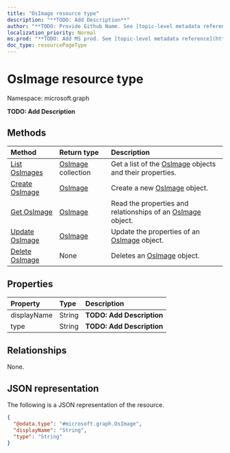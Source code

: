 ```yaml
---
title: "OsImage resource type"
description: "**TODO: Add Description**"
author: "**TODO: Provide Github Name. See [topic-level metadata reference](https://msgo.azurewebsites.net/add/document/guidelines/metadata.html#topic-level-metadata)**"
localization_priority: Normal
ms.prod: "**TODO: Add MS prod. See [topic-level metadata reference](https://msgo.azurewebsites.net/add/document/guidelines/metadata.html#topic-level-metadata)**"
doc_type: resourcePageType
---
```


# OsImage resource type

Namespace: microsoft.graph

**TODO: Add Description**

## Methods
|Method|Return type|Description|
|:---|:---|:---|
|[List OsImages](../api/osimage-list.md)|[OsImage](../resources/osimage.md) collection|Get a list of the [OsImage](../resources/osimage.md) objects and their properties.|
|[Create OsImage](../api/osimage-create.md)|[OsImage](../resources/osimage.md)|Create a new [OsImage](../resources/osimage.md) object.|
|[Get OsImage](../api/osimage-get.md)|[OsImage](../resources/osimage.md)|Read the properties and relationships of an [OsImage](../resources/osimage.md) object.|
|[Update OsImage](../api/osimage-update.md)|[OsImage](../resources/osimage.md)|Update the properties of an [OsImage](../resources/osimage.md) object.|
|[Delete OsImage](../api/osimage-delete.md)|None|Deletes an [OsImage](../resources/osimage.md) object.|

## Properties
|Property|Type|Description|
|:---|:---|:---|
|displayName|String|**TODO: Add Description**|
|type|String|**TODO: Add Description**|

## Relationships
None.

## JSON representation
The following is a JSON representation of the resource.
<!-- {
  "blockType": "resource",
  "keyProperty": "id",
  "@odata.type": "microsoft.graph.OsImage",
  "baseType": "",
  "openType": false
}
-->
``` json
{
  "@odata.type": "#microsoft.graph.OsImage",
  "displayName": "String",
  "type": "String"
}
```


